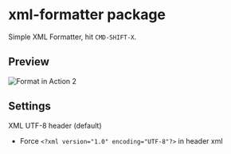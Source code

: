 # xml-formatter package

Simple XML Formatter, hit `CMD-SHIFT-X`.

## Preview

![Format in Action 2](http://www.neyestrabelli.com/arquivos/xml-formatter3.gif)

## Settings

XML UTF-8 header (default)

- Force `<?xml version="1.0" encoding="UTF-8"?>` in header xml 
